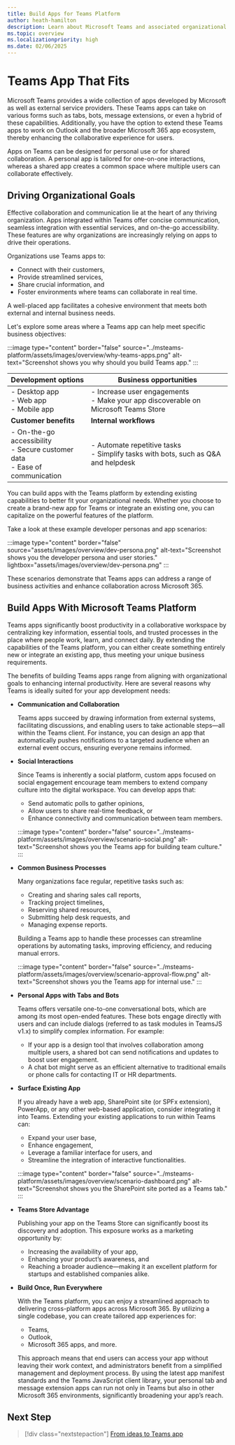 ```yaml
---
title: Build Apps for Teams Platform
author: heath-hamilton
description: Learn about Microsoft Teams and associated organizational goals, why should you build apps on Teams platform, and how does Teams app help meet business needs.
ms.topic: overview
ms.localizationpriority: high
ms.date: 02/06/2025
---
```


# Teams App That Fits

Microsoft Teams provides a wide collection of apps developed by Microsoft as well as external service providers. These Teams apps can take on various forms such as tabs, bots, message extensions, or even a hybrid of these capabilities. Additionally, you have the option to extend these Teams apps to work on Outlook and the broader Microsoft 365 app ecosystem, thereby enhancing the collaborative experience for users.

Apps on Teams can be designed for personal use or for shared collaboration. A personal app is tailored for one-on-one interactions, whereas a shared app creates a common space where multiple users can collaborate effectively.

## Driving Organizational Goals

Effective collaboration and communication lie at the heart of any thriving organization. Apps integrated within Teams offer concise communication, seamless integration with essential services, and on-the-go accessibility. These features are why organizations are increasingly relying on apps to drive their operations.

Organizations use Teams apps to:
- Connect with their customers,
- Provide streamlined services,
- Share crucial information, and
- Foster environments where teams can collaborate in real time.

A well-placed app facilitates a cohesive environment that meets both external and internal business needs.

Let's explore some areas where a Teams app can help meet specific business objectives:

:::image type="content" border="false" source="../msteams-platform/assets/images/overview/why-teams-apps.png" alt-text="Screenshot shows you why should you build Teams app." :::

| **Development options**                                 | **Business opportunities**                                                 |
| ------------------------------------------------------- | -------------------------------------------------------------------------- |
| - Desktop app <br> - Web app <br> - Mobile app          | - Increase user engagements <br> - Make your app discoverable on Microsoft Teams Store |
| **Customer benefits**                                   | **Internal workflows**                                                     |
| - On-the-go accessibility <br> - Secure customer data <br> - Ease of communication | - Automate repetitive tasks <br> - Simplify tasks with bots, such as Q&A and helpdesk |

You can build apps with the Teams platform by extending existing capabilities to better fit your organizational needs. Whether you choose to create a brand-new app for Teams or integrate an existing one, you can capitalize on the powerful features of the platform.

Take a look at these example developer personas and app scenarios:

:::image type="content" border="false" source="assets/images/overview/dev-persona.png" alt-text="Screenshot shows you the developer persona and user stories." lightbox="assets/images/overview/dev-persona.png" :::

These scenarios demonstrate that Teams apps can address a range of business activities and enhance collaboration across Microsoft 365.

## Build Apps With Microsoft Teams Platform

Teams apps significantly boost productivity in a collaborative workspace by centralizing key information, essential tools, and trusted processes in the place where people work, learn, and connect daily. By extending the capabilities of the Teams platform, you can either create something entirely new or integrate an existing app, thus meeting your unique business requirements.

The benefits of building Teams apps range from aligning with organizational goals to enhancing internal productivity. Here are several reasons why Teams is ideally suited for your app development needs:

* **Communication and Collaboration**

    Teams apps succeed by drawing information from external systems, facilitating discussions, and enabling users to take actionable steps—all within the Teams client. For instance, you can design an app that automatically pushes notifications to a targeted audience when an external event occurs, ensuring everyone remains informed.

* **Social Interactions**

    Since Teams is inherently a social platform, custom apps focused on social engagement encourage team members to extend company culture into the digital workspace. You can develop apps that:
    - Send automatic polls to gather opinions,
    - Allow users to share real-time feedback, or
    - Enhance connectivity and communication between team members.

    :::image type="content" border="false" source="../msteams-platform/assets/images/overview/scenario-social.png" alt-text="Screenshot shows you the Teams app for building team culture." :::

* **Common Business Processes**

    Many organizations face regular, repetitive tasks such as:
    - Creating and sharing sales call reports,
    - Tracking project timelines,
    - Reserving shared resources,
    - Submitting help desk requests, and
    - Managing expense reports.
    
    Building a Teams app to handle these processes can streamline operations by automating tasks, improving efficiency, and reducing manual errors.

    :::image type="content" border="false" source="../msteams-platform/assets/images/overview/scenario-approval-flow.png" alt-text="Screenshot shows you the Teams app for internal use." :::

* **Personal Apps with Tabs and Bots**

    Teams offers versatile one-to-one conversational bots, which are among its most open-ended features. These bots engage directly with users and can include dialogs (referred to as task modules in TeamsJS v1.x) to simplify complex information. For example:
    - If your app is a design tool that involves collaboration among multiple users, a shared bot can send notifications and updates to boost user engagement.
    - A chat bot might serve as an efficient alternative to traditional emails or phone calls for contacting IT or HR departments.

* **Surface Existing App**

    If you already have a web app, SharePoint site (or SPFx extension), PowerApp, or any other web-based application, consider integrating it into Teams. Extending your existing applications to run within Teams can:
    - Expand your user base,
    - Enhance engagement,
    - Leverage a familiar interface for users, and
    - Streamline the integration of interactive functionalities.

    :::image type="content" border="false" source="../msteams-platform/assets/images/overview/scenario-dashboard.png" alt-text="Screenshot shows you the SharePoint site ported as a Teams tab." :::

* **Teams Store Advantage**

    Publishing your app on the Teams Store can significantly boost its discovery and adoption. This exposure works as a marketing opportunity by:
    - Increasing the availability of your app,
    - Enhancing your product’s awareness, and
    - Reaching a broader audience—making it an excellent platform for startups and established companies alike.

* **Build Once, Run Everywhere**

    With the Teams platform, you can enjoy a streamlined approach to delivering cross-platform apps across Microsoft 365. By utilizing a single codebase, you can create tailored app experiences for:
    - Teams,
    - Outlook,
    - Microsoft 365 apps, and more.

    This approach means that end users can access your app without leaving their work context, and administrators benefit from a simplified management and deployment process. By using the latest app manifest standards and the Teams JavaScript client library, your personal tab and message extension apps can run not only in Teams but also in other Microsoft 365 environments, significantly broadening your app’s reach.

## Next Step

> [!div class="nextstepaction"]
> [From ideas to Teams app](overview-story.md)